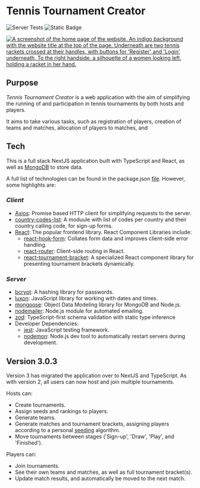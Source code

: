 # Tennis Tournament Creator

![Server Tests](https://github.com/louispallett/lowpal-tennis/actions/workflows/main.yml/badge.svg)
![Static Badge](https://img.shields.io/badge/license-GPL2.0-green?style=flat&logo=license)

[![A screenshot of the home page of the website. An indigo background with the website title at the top of the page. Underneath are two tennis rackets crossed at their handles, with buttons for 'Register' and 'Login' underneath. To the right handside, a silhouette of a women looking left, holding a racket in her hand.](https://res.cloudinary.com/divlee1zx/image/upload/v1757927457/Screenshot_From_2025-09-15_10-09-24_jkx6pc.png)](https://www.tennistournamentcreator.com)

## Purpose

_Tennis Tournament Creator_ is a web application with the aim of simplifying the running of and participation in tennis tournaments by both hosts and players.

It aims to take various tasks, such as registration of players, creation of teams and matches, allocation of players to matches, and 

## Tech 

This is a full stack NextJS application built with TypeScript and React, as well as [MongoDB](https://www.mongodb.com/) to store data.

A full list of technologies can be found in the package.json [file](https://github.com/louispallett/lowpal-tennis/package.json). However, some highlights are:

### _Client_
- [Axios](https://github.com/axios/axios): Promise based HTTP client for simplifying requests to the server.
- [country-codes-list](https://www.npmjs.com/package/country-codes-list): A moduule with list of codes per country and their country calling code, for sign-up forms.
- [React](https://react.dev/): The popular frontend library. React Component Libraries include:
    - [react-hook-form](https://www.react-hook-form.com/): Collates form data and improves client-side error handling.
    - [react-router](https://reactrouter.com/): Client-side routing in React.
    - [react-tournament-bracket](https://github.com/g-loot/react-tournament-brackets): A specialized React component library for presenting tournament brackets dynamically.
### _Server_
- [bcrypt](https://www.npmjs.com/package/bcrypt): A hashing library for passwords.
- [luxon](https://github.com/moment/luxon): JavaScript library for working with dates and times.
- [mongoose](https://mongoosejs.com/): Object Data Modeling library for MongoDB and Node.js.
- [nodemailer](https://www.nodemailer.com/): Node.js module for automated emailing.
- [zod](https://zod.dev/): TypeScript-first schema validation with static type inference
- Developer Dependencies:
    - [jest](https://jestjs.io/): JavaScript testing framework. 
    - [nodemon](https://nodemon.io/): Node.js dev tool to automatically restart servers during development.

## Version 3.0.3
Version 3 has migrated the application over to NextJS and TypeScript. As with version 2, all users can now host and join multiple tournaments. 

Hosts can:
- Create tournaments.
- Assign seeds and rankings to players.
- Generate teams.
- Generate matches and tournament brackets, assigning players according to a personal [seeding](https://en.wikipedia.org/wiki/Seeding_(sports)) algorithm.
- Move tournaments between stages ('Sign-up', 'Draw', 'Play', and 'Finished').

Players can:
- Join tournaments.
- See their own teams and matches, as well as full tournament bracket(s).
- Update match results, and automatically be moved to the next match.
